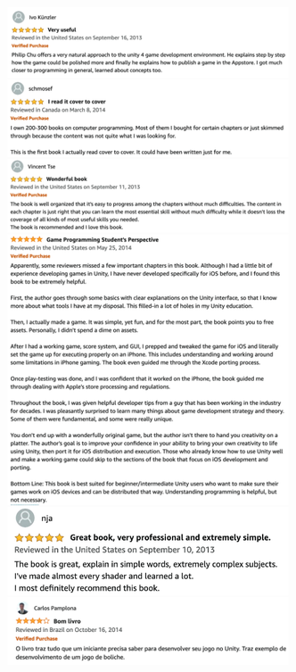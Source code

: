 [![learn unity review](/images/learnunity/reviews/ivokunzler.png)](https://www.amazon.com/Learn-Unity-Development-Technology-Action/dp/1430248750)
[![learn unity review](/images/learnunity/reviews/shmosef.png)](https://www.amazon.com/Learn-Unity-Development-Technology-Action/dp/1430248750)
[![learn unity review](/images/learnunity/reviews/vincenttse.png)](https://www.amazon.com/Learn-Unity-Development-Technology-Action/dp/1430248750)
[![learn unity review](/images/learnunity/reviews/student.png)](https://www.amazon.com/Learn-Unity-Development-Technology-Action/dp/1430248750)
[![learn unity review](/images/learnunity/reviews/nja.png)](https://www.amazon.com/Learn-Unity-Development-Technology-Action/dp/1430248750)
[![learn unity review](/images/learnunity/reviews/carlos.png)](https://www.amazon.com/Learn-Unity-Development-Technology-Action/dp/1430248750)